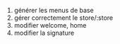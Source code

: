 1. générer les menus de base
2. gérer correctement le store/:store
3. modifier welcome, home
4. modifier la signature

